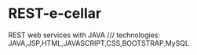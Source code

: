 # REST-e-cellar
REST web services with JAVA /// technologies:  JAVA,JSP,HTML,JAVASCRIPT,CSS,BOOTSTRAP,MySQL
